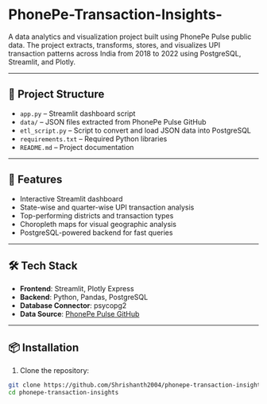 # PhonePe-Transaction-Insights-

A data analytics and visualization project built using PhonePe Pulse public data. The project extracts, transforms, stores, and visualizes UPI transaction patterns across India from 2018 to 2022 using PostgreSQL, Streamlit, and Plotly.

---

## 📁 Project Structure

- `app.py` – Streamlit dashboard script
- `data/` – JSON files extracted from PhonePe Pulse GitHub
- `etl_script.py` – Script to convert and load JSON data into PostgreSQL
- `requirements.txt` – Required Python libraries
- `README.md` – Project documentation

---

## 🚀 Features

- Interactive Streamlit dashboard
- State-wise and quarter-wise UPI transaction analysis
- Top-performing districts and transaction types
- Choropleth maps for visual geographic analysis
- PostgreSQL-powered backend for fast queries

---

## 🛠️ Tech Stack

- **Frontend**: Streamlit, Plotly Express
- **Backend**: Python, Pandas, PostgreSQL
- **Database Connector**: psycopg2
- **Data Source**: [PhonePe Pulse GitHub](https://github.com/PhonePe/pulse)

---

## 📦 Installation

1. Clone the repository:
```bash
git clone https://github.com/Shrishanth2004/phonepe-transaction-insights.git
cd phonepe-transaction-insights
